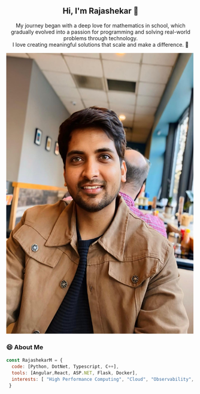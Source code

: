 
<h2 align="center">Hi, I'm Rajashekar 👋</h2>

<p align="center">
  My journey began with a deep love for mathematics in school, which gradually evolved into a passion for programming and solving real-world problems through technology.
  <br>
  I love creating meaningful solutions that scale and make a difference. 🚀
</p>

  


<img src="Raj.jpg/" width = "500" height = "750"/>

### 😄 About Me


```javascript
const RajashekarM = {
  code: [Python, DotNet, Typescript, C++],
  tools: [Angular,React, ASP.NET, Flask, Docker],
  interests: [ "High Performance Computing", "Cloud", "Observability", "Microservices", "Databases", Deep Learning],
 }
```
